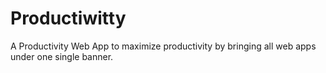 # Productiwitty
 A Productivity Web App to maximize productivity by bringing all web apps under one single banner.
